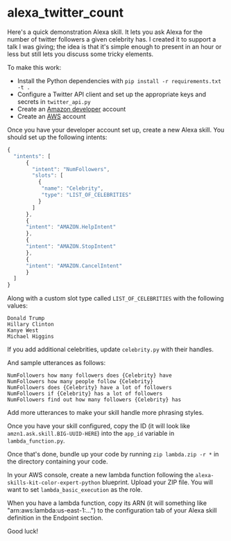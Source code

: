 # alexa_twitter_count

Here's a quick demonstration Alexa skill.  It lets you ask Alexa for
the number of twitter followers a given celebrity has.  I created it
to support a talk I was giving; the idea is that it's simple enough to
present in an hour or less but still lets you discuss some tricky
elements.

[Here are the corresponding slides/notes.]: https://docs.google.com/presentation/d/1FXmEjZtMM3V-9EnnF73xFZpV1A9efSWBF7qD-NjZ_fA/pub?start=false&loop=false&delayms=3000

To make this work:

* Install the Python dependencies with `pip install -r requirements.txt -t .`
* Configure a Twitter API client and set up the appropriate keys and secrets in `twitter_api.py`
* Create an [Amazon developer](http://developer.amazon.com/) account
* Create an [AWS](http://console.aws.amazon.com/) account

Once you have your developer account set up, create a new Alexa
skill.  You should set up the following intents:

```javascript
{
  "intents": [
      { 
        "intent": "NumFollowers",
        "slots": [
          {
           "name": "Celebrity",
           "type": "LIST_OF_CELEBRITIES"
          }
        ]
      },
      {
	  "intent": "AMAZON.HelpIntent"
      },
      {
	  "intent": "AMAZON.StopIntent"
      },
      {
	  "intent": "AMAZON.CancelIntent"
      }
  ]
}
```

Along with a custom slot type called `LIST_OF_CELEBRITIES` with the
following values:

```
Donald Trump
Hillary Clinton
Kanye West
Michael Higgins
```

If you add additional celebrities, update `celebrity.py` with their handles.

And sample utterances as follows:

```
NumFollowers how many followers does {Celebrity} have
NumFollowers how many people follow {Celebrity}
NumFollowers does {Celebrity} have a lot of followers
NumFollowers if {Celebrity} has a lot of followers
NumFollowers find out how many followers {Celebrity} has
```

Add more utterances to make your skill handle more phrasing styles.

Once you have your skill configured, copy the ID (it will look like
`amzn1.ask.skill.BIG-UUID-HERE`) into the `app_id` variable in
`lambda_function.py`.

Once that's done, bundle up your code by running `zip lambda.zip -r *`
in the directory containing your code.

In your AWS console, create a new lambda function following the
`alexa-skills-kit-color-expert-python` blueprint.  Upload your ZIP
file.   You will want to set `lambda_basic_execution` as the role.

When you have a lambda function, copy its ARN (it will something like
"arn:aws:lambda:us-east-1:...") to the configuration tab of your Alexa
skill definition in the Endpoint section.

Good luck!


